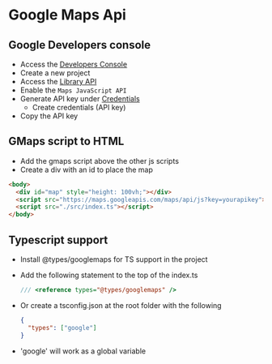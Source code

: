 # Google Maps Api

## Google Developers console

- Access the [Developers Console](https://console.developers.google.com/)
- Create a new project
- Access the [Library API](https://console.developers.google.com/apis/library)
- Enable the `Maps JavaScript API`
- Generate API key under [Credentials](https://console.developers.google.com/apis/credentials)
  - Create credentials (API key)
- Copy the API key

## GMaps script to HTML

- Add the gmaps script above the other js scripts
- Create a div with an id to place the map

```html
<body>
  <div id="map" style="height: 100vh;"></div>
  <script src="https://maps.googleapis.com/maps/api/js?key=yourapikey"></script>
  <script src="./src/index.ts"></script>
</body>
```

## Typescript support

- Install @types/googlemaps for TS support in the project
- Add the following statement to the top of the index.ts

  ```typescript
  /// <reference types="@types/googlemaps" />
  ```

- Or create a tsconfig.json at the root folder with the following

  ```json
  {
    "types": ["google"]
  }
  ```

- 'google' will work as a global variable
